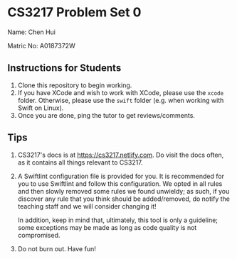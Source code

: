 # CS3217 Problem Set 0

Name: Chen Hui

Matric No: A0187372W

## Instructions for Students

1. Clone this repository to begin working.
2. If you have XCode and wish to work with XCode, please use the `xcode` folder.
   Otherwise, please use the `swift` folder (e.g. when working with Swift on
   Linux).
3. Once you are done, ping the tutor to get reviews/comments.

## Tips

1. CS3217's docs is at https://cs3217.netlify.com. Do visit the docs often, as
   it contains all things relevant to CS3217.
2. A Swiftlint configuration file is provided for you. It is recommended for you
   to use Swiftlint and follow this configuration. We opted in all rules and
   then slowly removed some rules we found unwieldy; as such, if you discover
   any rule that you think should be added/removed, do notify the teaching staff
   and we will consider changing it!

   In addition, keep in mind that, ultimately, this tool is only a guideline;
   some exceptions may be made as long as code quality is not compromised.
3. Do not burn out. Have fun!
